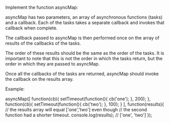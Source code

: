 Implement the function asyncMap:

asyncMap has two parameters, an array of asynchronous functions (tasks) and a callback.
Each of the tasks takes a separate callback and invokes that callback when complete.

The callback passed to asyncMap is then performed once on the array of results of the callbacks of the tasks.

The order of these results should be the same as the order of the tasks.
It is important to note that this is not the order in which the tasks return,
but the order in which they are passed to asyncMap.

Once all the callbacks of the tasks are returned, asyncMap should invoke the callback
on the results array.

Example:

asyncMap([
  function(cb){
    setTimeout(function(){
      cb('one');
    }, 200);
  },
  function(cb){
    setTimeout(function(){
      cb('two');
    }, 100);
  }
 ],
  function(results){
    // the results array will equal ['one','two'] even though
    // the second function had a shorter timeout.
    console.log(results); // ['one', 'two']
 });